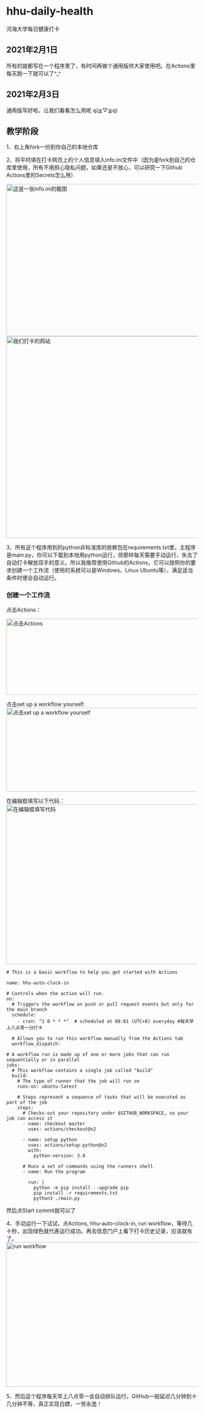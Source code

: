 # hhu-daily-health
河海大学每日健康打卡
## 2021年2月1日
所有的就都写在一个程序里了，有时间再做个通用版供大家使用吧。在Actions里每天跑一下就可以了^_^ 

## 2021年2月3日
通用版写好啦，让我们看看怎么用呢 q(≧▽≦q)
## 教学阶段
1、右上角fork一份到你自己的本地仓库

2、将平时填在打卡网页上的个人信息填入info.ini文件中（因为是fork到自己的仓库里使用，所有不用担心隐私问题，如果还是不放心，可以研究一下Github Actions里的Secrets怎么用）


<img width="700" height="400" src="https://github.com/chloceg/hhu-daily-health-common/blob/master/pics/info.jpg" alt="这是一张info.ini的截图"/>
<img width="550" height="530" src="https://github.com/chloceg/hhu-daily-health-common/blob/master/pics/jx1.jpg" alt="我们打卡的网站"/>


3、所有这个程序用到的python非标准库的依赖包在requirements.txt里，主程序是main.py，你可以下载到本地用python运行，但那样每天需要手动运行，失去了自动打卡解放双手的意义。所以我推荐使用Github的Actions，它可以按照你的要求创建一个工作流（使用的系统可以是Windows、Linux Ubuntu等），满足适当条件时便会自动运行。

### 创建一个工作流

点击Actions：

<img width="800" height="200" src="https://github.com/chloceg/hhu-daily-health-common/blob/master/pics/jx2.jpg" alt="点击Actions"/>


点击set up a workflow yourself:
<img width="800" height="220" src="https://github.com/chloceg/hhu-daily-health-common/blob/master/pics/jx4.jpg" alt="点击set up a workflow yourself"/>


在编辑框填写以下代码：
<img width="800" height="420" src="https://github.com/chloceg/hhu-daily-health-common/blob/master/pics/jx5.jpg" alt="在编辑框填写代码"/>

```
# This is a basic workflow to help you get started with Actions

name: hhu-auto-clock-in

# Controls when the action will run. 
on:
  # Triggers the workflow on push or pull request events but only for the main branch
  schedule:
    - cron: "1 0 * * *"  # scheduled at 08:01 (UTC+8) everyday #每天早上八点零一分打卡
      
  # Allows you to run this workflow manually from the Actions tab
  workflow_dispatch:

# A workflow run is made up of one or more jobs that can run sequentially or in parallel
jobs:
  # This workflow contains a single job called "build"
  build:
    # The type of runner that the job will run on
    runs-on: ubuntu-latest

    # Steps represent a sequence of tasks that will be executed as part of the job
    steps:
      # Checks-out your repository under $GITHUB_WORKSPACE, so your job can access it
      - name: checkout master
        uses: actions/checkout@v2
      
      - name: setup python
        uses: actions/setup-python@v2
        with: 
          python-version: 3.8
      
      # Runs a set of commands using the runners shell
      - name: Run the program
        
        run: |
          python -m pip install --upgrade pip
          pip install -r requirements.txt
          python3 ./main.py
```

然后点Start commit就可以了

4、手动运行一下试试，点Actions, hhu-auto-clock-in, run workflow，等待几十秒，出现绿色就代表运行成功。再去信息门户上看下打卡历史记录，应该就有了。
<img width="800" height="380" src="https://github.com/chloceg/hhu-daily-health-common/blob/master/pics/jx6.jpg" alt="run workflow"/>
  
5、然后这个程序每天早上八点零一会自动排队运行，GitHub一般延迟几分钟到十几分钟不等，真正实现白嫖，一劳永逸！
